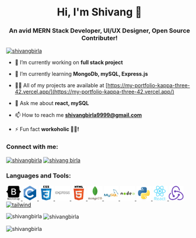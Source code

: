 <h1 align="center">Hi, I'm Shivang 👋</h1>
<h3 align="center">An avid MERN Stack Developer, UI/UX Designer, Open Source Contributer!</h3>

<p align="left"> <a href="https://twitter.com/shivangbirla" target="blank"><img src="https://img.shields.io/twitter/follow/shivangbirla?logo=twitter&style=for-the-badge" alt="shivangbirla" /></a> </p>

- 🔭 I’m currently working on **full stack project**

- 🌱 I’m currently learning **MongoDb, mySQL, Express.js**

- 👨‍💻 All of my projects are available at [https://my-portfolio-kappa-three-42.vercel.app/](https://my-portfolio-kappa-three-42.vercel.app/)

- 💬 Ask me about **react, mySQL**

- 📫 How to reach me **shivangbirla9999@gmail.com**

- ⚡ Fun fact **workoholic 👊👊!**

<h3 align="left">Connect with me:</h3>
<p align="left">
<a href="https://twitter.com/shivangbirla" target="blank"><img align="center" src="https://raw.githubusercontent.com/rahuldkjain/github-profile-readme-generator/master/src/images/icons/Social/twitter.svg" alt="shivangbirla" height="30" width="40" /></a>
<a href="https://linkedin.com/in/shivang birla" target="blank"><img align="center" src="https://raw.githubusercontent.com/rahuldkjain/github-profile-readme-generator/master/src/images/icons/Social/linked-in-alt.svg" alt="shivang birla" height="30" width="40" /></a>
</p>

<h3 align="left">Languages and Tools:</h3>
<p align="left"> <a href="https://getbootstrap.com" target="_blank" rel="noreferrer"> <img src="https://raw.githubusercontent.com/devicons/devicon/master/icons/bootstrap/bootstrap-plain-wordmark.svg" alt="bootstrap" width="40" height="40"/> </a> <a href="https://www.cprogramming.com/" target="_blank" rel="noreferrer"> <img src="https://raw.githubusercontent.com/devicons/devicon/master/icons/c/c-original.svg" alt="c" width="40" height="40"/> </a> <a href="https://www.w3schools.com/css/" target="_blank" rel="noreferrer"> <img src="https://raw.githubusercontent.com/devicons/devicon/master/icons/css3/css3-original-wordmark.svg" alt="css3" width="40" height="40"/> </a> <a href="https://expressjs.com" target="_blank" rel="noreferrer"> <img src="https://raw.githubusercontent.com/devicons/devicon/master/icons/express/express-original-wordmark.svg" alt="express" width="40" height="40"/> </a> <a href="https://www.w3.org/html/" target="_blank" rel="noreferrer"> <img src="https://raw.githubusercontent.com/devicons/devicon/master/icons/html5/html5-original-wordmark.svg" alt="html5" width="40" height="40"/> </a> <a href="https://www.mongodb.com/" target="_blank" rel="noreferrer"> <img src="https://raw.githubusercontent.com/devicons/devicon/master/icons/mongodb/mongodb-original-wordmark.svg" alt="mongodb" width="40" height="40"/> </a> <a href="https://www.mysql.com/" target="_blank" rel="noreferrer"> <img src="https://raw.githubusercontent.com/devicons/devicon/master/icons/mysql/mysql-original-wordmark.svg" alt="mysql" width="40" height="40"/> </a> <a href="https://nodejs.org" target="_blank" rel="noreferrer"> <img src="https://raw.githubusercontent.com/devicons/devicon/master/icons/nodejs/nodejs-original-wordmark.svg" alt="nodejs" width="40" height="40"/> </a> <a href="https://www.python.org" target="_blank" rel="noreferrer"> <img src="https://raw.githubusercontent.com/devicons/devicon/master/icons/python/python-original.svg" alt="python" width="40" height="40"/> </a> <a href="https://reactjs.org/" target="_blank" rel="noreferrer"> <img src="https://raw.githubusercontent.com/devicons/devicon/master/icons/react/react-original-wordmark.svg" alt="react" width="40" height="40"/> </a> <a href="https://redux.js.org" target="_blank" rel="noreferrer"> <img src="https://raw.githubusercontent.com/devicons/devicon/master/icons/redux/redux-original.svg" alt="redux" width="40" height="40"/> </a> <a href="https://tailwindcss.com/" target="_blank" rel="noreferrer"> <img src="https://www.vectorlogo.zone/logos/tailwindcss/tailwindcss-icon.svg" alt="tailwind" width="40" height="40"/> </a> </p>

<p><img align="left" src="https://github-readme-stats.vercel.app/api/top-langs?username=shivangbirla&show_icons=true&locale=en&layout=compact" alt="shivangbirla" /></p>

<p>&nbsp;<img align="center" src="https://github-readme-stats.vercel.app/api?username=shivangbirla&show_icons=true&locale=en" alt="shivangbirla" /></p>

<p><img align="center" src="https://github-readme-streak-stats.herokuapp.com/?user=shivangbirla&" alt="shivangbirla" /></p>
